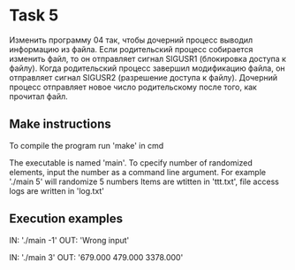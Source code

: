 # Task 5

Изменить программу 04 так, чтобы дочерний процесс выводил
информацию из файла.
Если родительский процесс собирается изменить файл, то он
отправляет сигнал SIGUSR1 (блокировка доступа к файлу).
Когда родительский процесс завершил модификацию файла, он
отправляет сигнал SIGUSR2 (разрешение доступа к файлу).
Дочерний процесс отправляет новое число родительскому после того,
как прочитал файл.

## Make instructions

To compile the program run 'make' in cmd

The executable is named 'main'. To cpecify number of randomized elements, input the number as a command line argument.
For example './main 5' will randomize 5 numbers
Items are wtitten in 'ttt.txt', file access logs are written in 'log.txt'

## Execution examples

IN: './main -1'
OUT: 'Wrong input'

IN: './main 3'
OUT: '679.000 479.000 3378.000'